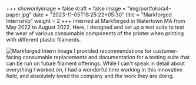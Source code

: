 +++
showonlyimage = false
draft = false
image = "img/portfolio/a4-paper.jpg"
date = "2023-11-05T18:25:22+05:30"
title = "Markforged Internship"
weight = 2
+++
Interned at Markforged in Watertown MA from May 2022 to August 2022.
Here, I designed and set up a test suite to test the wear of various consumable components of the printer when printing with different plastic filaments.
<!--more-->
![Markforged Intern Image][1]
I provided recommendations for customer-facing consumable replacements and
documentation for a testing suite that can be run on future filament offerings.
While I can't speak in detail about everything I worked on, I had a wonderful time working in this innovative field, and absolutely loved the company and the work they are doing.

[1]: /img/markforged_intern.jpg
